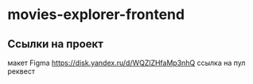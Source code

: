 # movies-explorer-frontend
## Ссылки на проект
макет Figma https://disk.yandex.ru/d/WQZlZHfaMp3nhQ
ссылка на пул реквест 